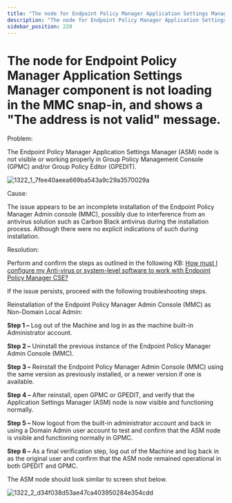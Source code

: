 ```yaml
---
title: "The node for Endpoint Policy Manager Application Settings Manager component is not loading in the MMC snap-in, and shows a \"The address is not valid\" message."
description: "The node for Endpoint Policy Manager Application Settings Manager component is not loading in the MMC snap-in, and shows a \"The address is not valid\" message."
sidebar_position: 220
---
```


# The node for Endpoint Policy Manager Application Settings Manager component is not loading in the MMC snap-in, and shows a "The address is not valid" message.

Problem:

The Endpoint Policy Manager Application Settings Manager (ASM) node is not visible or working
properly in Group Policy Management Console (GPMC) and/or Group Policy Editor (GPEDIT).

![1322_1_7fee40aeea669ba543a9c29a3570029a](/images/endpointpolicymanager/troubleshooting/applicationsettings/1322_1_7fee40aeea669ba543a9c29a3570029a.webp)

Cause:

The issue appears to be an incomplete installation of the Endpoint Policy Manager Admin console
(MMC), possibly due to interference from an antivirus solution such as Carbon Black antivirus during
the installation process. Although there were no explicit indications of such during installation.

Resolution:

Perform and confirm the steps as outlined in the following KB:
[How must I configure my Anti-virus or system-level software to work with Endpoint Policy Manager CSE?](/docs/endpointpolicymanager/installation/knowledgebase/antivirussystemsoftware/antivirus.md)

If the issue persists, proceed with the following troubleshooting steps.

Reinstallation of the Endpoint Policy Manager Admin Console (MMC) as Non-Domain Local Admin:

**Step 1 –** Log out of the Machine and log in as the machine built-in Administrator account.

**Step 2 –** Uninstall the previous instance of the Endpoint Policy Manager Admin Console (MMC).

**Step 3 –** Reinstall the Endpoint Policy Manager Admin Console (MMC) using the same version as
previously installed, or a newer version if one is available.

**Step 4 –** After reinstall, open GPMC or GPEDIT, and verify that the Application Settings Manager
(ASM) node is now visible and functioning normally.

**Step 5 –** Now logout from the built-in administrator account and back in using a Domain Admin
user account to test and confirm that the ASM node is visible and functioning normally in GPMC.

**Step 6 –** As a final verification step, log out of the Machine and log back in as the original
user and confirm that the ASM node remained operational in both GPEDIT and GPMC.

The ASM node should look similar to screen shot below.

![1322_2_d34f038d53ae47ca403950284e354cdd](/images/endpointpolicymanager/troubleshooting/applicationsettings/1322_2_d34f038d53ae47ca403950284e354cdd.webp)
